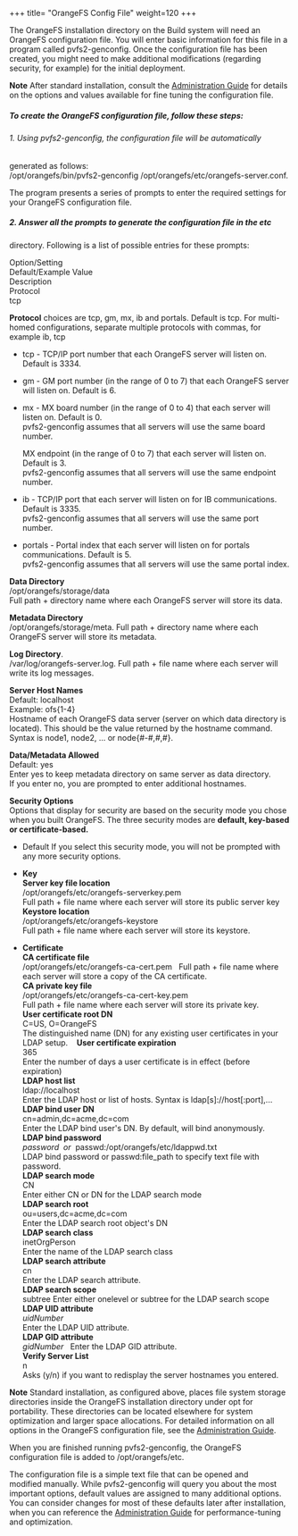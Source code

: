 +++
title= "OrangeFS Config File"
weight=120
+++

The OrangeFS installation directory on the Build system will need an OrangeFS configuration file. You will enter basic information for this file in a program called pvfs2-genconfig. Once the configuration file has been created, you might need to make additional modifications (regarding security, for example) for the initial deployment.
                         
**Note** After standard installation, consult the [Administration Guide](Administration_Guide.md) for details on the options and values available for fine tuning the configuration file.


##### To create the OrangeFS configuration file, follow these steps:

###### 1.  Using pvfs2-genconfig, the configuration file will be automatically

generated as follows:  
/opt/orangefs/bin/pvfs2-genconfig /opt/orangefs/etc/orangefs-server.conf. 

The program presents a series of prompts to enter the required settings for your OrangeFS configuration file.

##### 2.  Answer all the prompts to generate the configuration file in the etc
directory. Following is a list of possible entries for these prompts:

Option/Setting    
Default/Example Value  
Description   
Protocol  
tcp   

**Protocol** choices are tcp, gm, mx, ib and portals. Default is tcp. For multi-homed configurations, separate multiple protocols with commas, for example ib, tcp

- tcp - TCP/IP port number that each OrangeFS server will listen on. Default is 3334.  

- gm - GM port number (in the range of 0 to 7) that each OrangeFS server will listen on. Default is 6.  

- mx - MX board number (in the range of 0 to 4) that each server will listen on. Default is 0.  
	pvfs2-genconfig assumes that all servers will use the same board number.  

	MX endpoint (in the range of 0 to 7) that each server will listen on. Default is 3.  
	pvfs2-genconfig assumes that all servers will use the same endpoint number.  
- ib - 
	TCP/IP port that each server will listen on for IB communications. Default is 3335.  
	pvfs2-genconfig assumes that all servers will use the same port number.  

- portals - Portal index that each server will listen on for portals communications. Default is 5.  
pvfs2-genconfig assumes that all servers will use the same portal index.  

**Data Directory**  
	/opt/orangefs/storage/data   
	Full path + directory name where each OrangeFS server will store its
data.   

**Metadata Directory**  
	/opt/orangefs/storage/meta. 
	Full path + directory name where each OrangeFS server will store its
metadata.  

**Log Directory**.  
	/var/log/orangefs-server.log. 
	Full path + file name where each server will write its log messages.  

**Server Host Names**    
	Default: localhost   
	Example: ofs{1-4}   
	Hostname of each OrangeFS data server (server on which data directory is
located). This should be the value returned by the hostname command.
Syntax is node1, node2, ... or node{\#-\#,\#,\#}.  

**Data/Metadata Allowed**   
	Default: yes    
Enter yes to keep metadata directory on same server as data directory.  
If you enter no, you are prompted to enter additional hostnames.   

**Security Options**    
	Options that display for security are based on the security mode you
chose when you built OrangeFS. The three security modes are **default,
key-based or certificate-based.**    

 - Default
	If you select this security mode, you will not be prompted with any more
security options.  

 - **Key**  
	**Server key file location**   
	/opt/orangefs/etc/orangefs-serverkey.pem  
	Full path + file name where each server will store its public server
key   
	**Keystore location**   
	/opt/orangefs/etc/orangefs-keystore  
	Full path + file name where each server will store its keystore.

 - **Certificate**  
	**CA certificate file**  
	/opt/orangefs/etc/orangefs-ca-cert.pem  
	Full path + file name where each server will store a copy of the CA
certificate.  
	**CA private key file**  
	/opt/orangefs/etc/orangefs-ca-cert-key.pem  
	Full path + file name where each server will store its private key.  
	**User certificate root DN**  
	C=US, O=OrangeFS  
	The distinguished name (DN) for any existing user certificates in your LDAP setup.    
	**User certificate expiration**  
	365    
	Enter the number of days a user certificate is in effect (before
expiration)  
	**LDAP host list**  
	ldap://localhost  
	Enter the LDAP host or list of hosts. Syntax is ldap[s]://host[:port],...  
	**LDAP bind user DN**  
	cn=admin,dc=acme,dc=com    
	Enter the LDAP bind user's DN. By default, will bind anonymously.  
	**LDAP bind password**  
	*password*  *or*  passwd:/opt/orangefs/etc/ldappwd.txt  
	LDAP bind password or passwd:file\_path to specify text file with
password.  
	**LDAP search mode**  
	CN    
	Enter either CN or DN for the LDAP search mode   
	**LDAP search root**  
	ou=users,dc=acme,dc=com    
	Enter the LDAP search root object's DN      
	**LDAP search class**  
	inetOrgPerson    
	Enter the name of the LDAP search class  <br>
	**LDAP search attribute**  
	cn  
	Enter the LDAP search attribute.  
	**LDAP search scope**  
	subtree 
	Enter either onelevel or subtree for the LDAP search scope    
	**LDAP UID attribute**   
	*uidNumber*  
	Enter the LDAP UID attribute.  
	**LDAP GID attribute**   
	*gidNumber*   
	Enter the LDAP GID attribute.  
	**Verify Server List**    
	n  
	Asks (y/n) if you want to redisplay the server hostnames you entered.  

**Note** Standard installation, as configured above, places file
system storage directories inside the OrangeFS installation directory
under opt for portability. These directories can be located elsewhere
for system optimization and larger space allocations. For detailed
information on all options in the OrangeFS configuration file, see the
[Administration Guide](Administration_Guide.md).

When you are finished running pvfs2-genconfig, the OrangeFS
configuration file is added to /opt/orangefs/etc.

The configuration file is a simple text file that can be opened and
modified manually. While pvfs2-genconfig will query you about the most
important options, default values are assigned to many additional
options. You can consider changes for most of these defaults later after
installation, when you can reference the [Administration
Guide](Administration_Guide.htm) for performance-tuning and
optimization.

 

 

 

 

 
